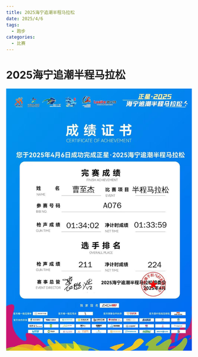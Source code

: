```yaml
---
title: 2025海宁追潮半程马拉松
date: 2025/4/6
tags:
  - 跑步
categories:
  - 比赛
---
```


# 2025海宁追潮半程马拉松

![](../img/30.png)
